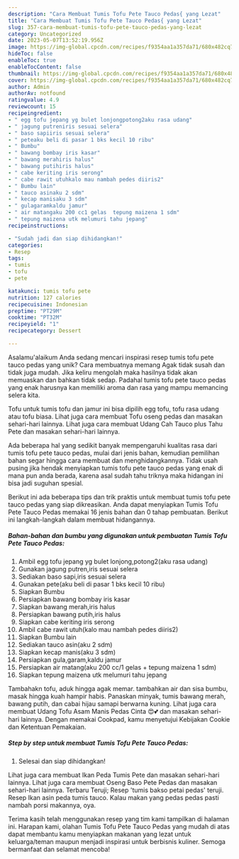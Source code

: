 ```yaml
---
description: "Cara Membuat Tumis Tofu Pete Tauco Pedas{ yang Lezat"
title: "Cara Membuat Tumis Tofu Pete Tauco Pedas{ yang Lezat"
slug: 357-cara-membuat-tumis-tofu-pete-tauco-pedas-yang-lezat
category: Uncategorized
date: 2023-05-07T13:52:19.956Z
image: https://img-global.cpcdn.com/recipes/f9354aa1a357da71/680x482cq70/tumis-tofu-pete-tauco-pedas-foto-resep-utama.jpg
hideToc: false
enableToc: true
enableTocContent: false
thumbnail: https://img-global.cpcdn.com/recipes/f9354aa1a357da71/680x482cq70/tumis-tofu-pete-tauco-pedas-foto-resep-utama.jpg
cover: https://img-global.cpcdn.com/recipes/f9354aa1a357da71/680x482cq70/tumis-tofu-pete-tauco-pedas-foto-resep-utama.jpg
author: Admin
authorAv: notfound
ratingvalue: 4.9
reviewcount: 15
recipeingredient:
- " egg tofu jepang yg bulet lonjongpotong2aku rasa udang"
- " jagung putreniris sesuai selera"
- " baso sapiiris sesuai selera"
- " peteaku beli di pasar 1 bks kecil 10 ribu"
- " Bumbu"
- " bawang bombay iris kasar"
- " bawang merahiris halus"
- " bawang putihiris halus"
- " cabe keriting iris serong"
- " cabe rawit utuhkalo mau nambah pedes diiris2"
- " Bumbu lain"
- " tauco asinaku 2 sdm"
- " kecap manisaku 3 sdm"
- " gulagaramkaldu jamur"
- " air matangaku 200 cc1 gelas  tepung maizena 1 sdm"
- " tepung maizena utk melumuri tahu jepang"
recipeinstructions:

- "Sudah jadi dan siap dihidangkan!"
categories:
- Resep
tags:
- tumis
- tofu
- pete

katakunci: tumis tofu pete 
nutrition: 127 calories
recipecuisine: Indonesian
preptime: "PT29M"
cooktime: "PT32M"
recipeyield: "1"
recipecategory: Dessert

---
```



Asalamu'alaikum Anda sedang mencari inspirasi resep tumis tofu pete tauco pedas yang unik? Cara membuatnya memang Agak tidak susah dan tidak juga mudah. Jika keliru mengolah maka hasilnya tidak akan memuaskan dan bahkan tidak sedap. Padahal tumis tofu pete tauco pedas yang enak harusnya kan memiliki aroma dan rasa yang mampu memancing selera kita.


Tofu untuk tumis tofu dan jamur ini bisa dipilih egg tofu, tofu rasa udang atau tofu biasa. Lihat juga cara membuat Tofu oseng pedas dan masakan sehari-hari lainnya. Lihat juga cara membuat Udang Cah Tauco plus Tahu Pete dan masakan sehari-hari lainnya.

Ada beberapa hal yang sedikit banyak mempengaruhi kualitas rasa dari tumis tofu pete tauco pedas, mulai dari jenis bahan, kemudian pemilihan bahan segar hingga cara membuat dan menghidangkannya. Tidak usah pusing jika hendak menyiapkan tumis tofu pete tauco pedas yang enak di mana pun anda berada, karena asal sudah tahu triknya maka hidangan ini bisa jadi suguhan spesial.


Berikut ini ada beberapa tips dan trik praktis untuk membuat tumis tofu pete tauco pedas yang siap dikreasikan. Anda dapat menyiapkan Tumis Tofu Pete Tauco Pedas memakai 16 jenis bahan dan 0 tahap pembuatan. Berikut ini langkah-langkah dalam membuat hidangannya.

<!--inarticleads1-->

##### Bahan-bahan dan bumbu yang digunakan untuk pembuatan Tumis Tofu Pete Tauco Pedas:

1. Ambil  egg tofu jepang yg bulet lonjong,potong2(aku rasa udang)
1. Gunakan  jagung putren,iris sesuai selera
1. Sediakan  baso sapi,iris sesuai selera
1. Gunakan  pete(aku beli di pasar 1 bks kecil 10 ribu)
1. Siapkan  Bumbu
1. Persiapkan  bawang bombay iris kasar
1. Siapkan  bawang merah,iris halus
1. Persiapkan  bawang putih,iris halus
1. Siapkan  cabe keriting iris serong
1. Ambil  cabe rawit utuh(kalo mau nambah pedes diiris2)
1. Siapkan  Bumbu lain
1. Sediakan  tauco asin(aku 2 sdm)
1. Siapkan  kecap manis(aku 3 sdm)
1. Persiapkan  gula,garam,kaldu jamur
1. Persiapkan  air matang(aku 200 cc/1 gelas + tepung maizena 1 sdm)
1. Siapkan  tepung maizena utk melumuri tahu jepang


Tambahakn tofu, aduk hingga agak memar. tambahkan air dan sisa bumbu, masak hingga kuah hampir habis. Panaskan minyak, tumis bawang merah, bawang putih, dan cabai hijau samapi berwarna kuning. Lihat juga cara membuat Udang Tofu Asam Manis Pedas Cinta 😍💕 dan masakan sehari-hari lainnya. Dengan memakai Cookpad, kamu menyetujui Kebijakan Cookie dan Ketentuan Pemakaian. 

<!--inarticleads2-->

##### Step by step untuk membuat Tumis Tofu Pete Tauco Pedas:


1. Selesai dan siap dihidangkan!

Lihat juga cara membuat Ikan Peda Tumis Pete dan masakan sehari-hari lainnya. Lihat juga cara membuat Oseng Baso Pete Pedas dan masakan sehari-hari lainnya. Terbaru Teruji; Resep &#39;tumis bakso petai pedas&#39; teruji. Resep Ikan asin peda tumis tauco. Kalau makan yang pedas pedas pasti nambah porsi makannya, oya. 

Terima kasih telah menggunakan resep yang tim kami tampilkan di halaman ini. Harapan kami, olahan Tumis Tofu Pete Tauco Pedas yang mudah di atas dapat membantu kamu menyiapkan makanan yang lezat untuk keluarga/teman maupun menjadi inspirasi untuk berbisnis kuliner. Semoga bermanfaat dan selamat mencoba!

